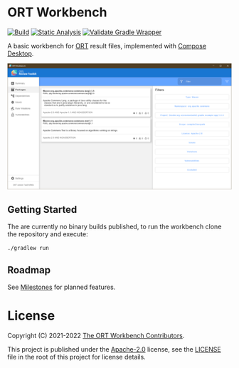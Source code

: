 # ORT Workbench

[![Build](https://github.com/oss-review-toolkit/ort-workbench/actions/workflows/build.yml/badge.svg)](https://github.com/oss-review-toolkit/ort-workbench/actions/workflows/build.yml)
[![Static Analysis](https://github.com/oss-review-toolkit/ort-workbench/actions/workflows/static-analysis.yml/badge.svg)](https://github.com/oss-review-toolkit/ort-workbench/actions/workflows/static-analysis.yml)
[![Validate Gradle Wrapper](https://github.com/oss-review-toolkit/ort-workbench/actions/workflows/gradle-wrapper-validation.yml/badge.svg)](https://github.com/oss-review-toolkit/ort-workbench/actions/workflows/gradle-wrapper-validation.yml)

A basic workbench for [ORT](https://oss-review-toolkit.org) result files, implemented with
[Compose Desktop](https://www.jetbrains.com/lp/compose-mpp/).

![Screenshot](assets/screenshot.png)

## Getting Started

The are currently no binary builds published, to run the workbench clone the repository and execute:

```shell
./gradlew run
```

## Roadmap

See [Milestones](https://github.com/oss-review-toolkit/ort-workbench/milestones?direction=asc&sort=title&state=open) for
planned features.

# License

Copyright (C) 2021-2022 [The ORT Workbench Contributors](https://github.com/oss-review-toolkit/ort-workbench/graphs/contributors).

This project is published under the [Apache-2.0](https://www.apache.org/licenses/LICENSE-2.0.html) license, see the
[LICENSE](./LICENSE) file in the root of this project for license details.
